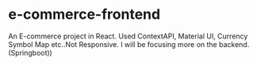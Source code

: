 # e-commerce-frontend
An E-commerce project in React. Used ContextAPI, Material UI, Currency Symbol Map etc..Not Responsive. I will be focusing more on the backend. (Springboot))
